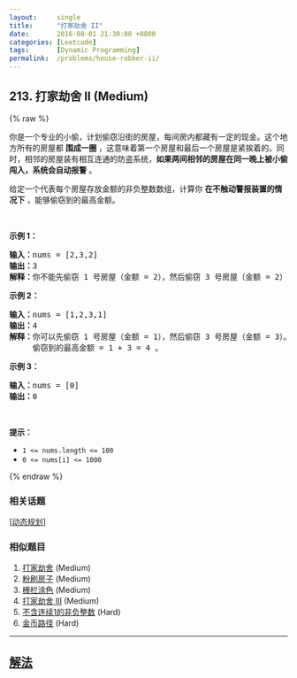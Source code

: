 ```yaml
---
layout:     single
title:      "打家劫舍 II"
date:       2016-08-01 21:30:00 +0800
categories: [Leetcode]
tags:       [Dynamic Programming]
permalink:  /problems/house-robber-ii/
---
```


## 213. 打家劫舍 II (Medium)

{% raw %}

<p>你是一个专业的小偷，计划偷窃沿街的房屋，每间房内都藏有一定的现金。这个地方所有的房屋都 <strong>围成一圈</strong> ，这意味着第一个房屋和最后一个房屋是紧挨着的。同时，相邻的房屋装有相互连通的防盗系统，<strong>如果两间相邻的房屋在同一晚上被小偷闯入，系统会自动报警</strong> 。</p>

<p>给定一个代表每个房屋存放金额的非负整数数组，计算你 <strong>在不触动警报装置的情况下</strong> ，能够偷窃到的最高金额。</p>

<p> </p>

<p><strong>示例 1：</strong></p>

<pre>
<strong>输入：</strong>nums = [2,3,2]
<strong>输出：</strong>3
<strong>解释：</strong>你不能先偷窃 1 号房屋（金额 = 2），然后偷窃 3 号房屋（金额 = 2）, 因为他们是相邻的。
</pre>

<p><strong>示例 2：</strong></p>

<pre>
<strong>输入：</strong>nums = [1,2,3,1]
<strong>输出：</strong>4
<strong>解释：</strong>你可以先偷窃 1 号房屋（金额 = 1），然后偷窃 3 号房屋（金额 = 3）。
     偷窃到的最高金额 = 1 + 3 = 4 。</pre>

<p><strong>示例 3：</strong></p>

<pre>
<strong>输入：</strong>nums = [0]
<strong>输出：</strong>0
</pre>

<p> </p>

<p><strong>提示：</strong></p>

<ul>
	<li><code>1 <= nums.length <= 100</code></li>
	<li><code>0 <= nums[i] <= 1000</code></li>
</ul>

{% endraw %}

### 相关话题
  [[动态规划](https://github.com/openset/leetcode/tree/master/tag/dynamic-programming/README.md)]

### 相似题目
  1. [打家劫舍](/problems/house-robber) (Medium)
  1. [粉刷房子](/problems/paint-house) (Medium)
  1. [栅栏涂色](/problems/paint-fence) (Medium)
  1. [打家劫舍 III](/problems/house-robber-iii) (Medium)
  1. [不含连续1的非负整数](/problems/non-negative-integers-without-consecutive-ones) (Hard)
  1. [金币路径](/problems/coin-path) (Hard)

---

## [解法](https://github.com/openset/leetcode/tree/master/problems/house-robber-ii)
